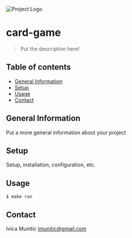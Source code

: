 ![Project Logo](./godot/assets/godot-ferris-128x128.png)

# card-game
> Put the description here!

## Table of contents
* [General Information](#general-information)
* [Setup](#setup)
* [Usage](#usage)
* [Contact](#contact)

## General Information
Put a more general information about your project

## Setup
Setup, installation, configuration, etc.

## Usage
```shell
$ make run
```
## Contact
Ivica Munitic <imunitic@gmail.com>
